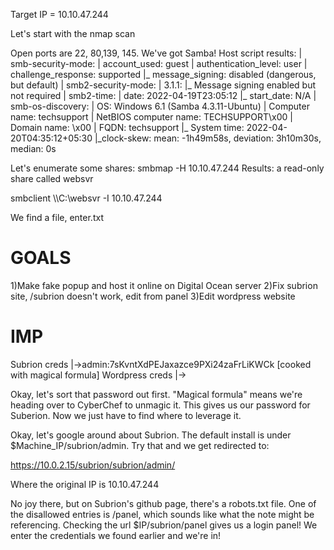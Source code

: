 Target IP = 10.10.47.244


Let's start with the nmap scan

Open ports are 22, 80,139, 145. We've got Samba!
Host script results:
| smb-security-mode: 
|   account_used: guest
|   authentication_level: user
|   challenge_response: supported
|_  message_signing: disabled (dangerous, but default)
| smb2-security-mode: 
|   3.1.1: 
|_    Message signing enabled but not required
| smb2-time: 
|   date: 2022-04-19T23:05:12
|_  start_date: N/A
| smb-os-discovery: 
|   OS: Windows 6.1 (Samba 4.3.11-Ubuntu)
|   Computer name: techsupport
|   NetBIOS computer name: TECHSUPPORT\x00
|   Domain name: \x00
|   FQDN: techsupport
|_  System time: 2022-04-20T04:35:12+05:30
|_clock-skew: mean: -1h49m58s, deviation: 3h10m30s, median: 0s

Let's enumerate some shares: smbmap -H 10.10.47.244
Results: a read-only share called websvr

smbclient \\\\C:\\websvr -I 10.10.47.244

We find a file, enter.txt

GOALS
=====
1)Make fake popup and host it online on Digital Ocean server
2)Fix subrion site, /subrion doesn't work, edit from panel
3)Edit wordpress website

IMP
===
Subrion creds
|->admin:7sKvntXdPEJaxazce9PXi24zaFrLiKWCk [cooked with magical formula]
Wordpress creds
|->

Okay, let's sort that password out first. "Magical formula" means we're heading over to CyberChef to unmagic it.
This gives us our password for Suberion. Now we just have to find where to leverage it.

Okay, let's google around about Subrion. The default install is under $Machine_IP/subrion/admin. Try that and we get redirected to:

https://10.0.2.15/subrion/subrion/admin/

Where the original IP is 10.10.47.244

No joy there, but on Subrion's github page, there's a robots.txt file. 
One of the disallowed entries is /panel, which sounds like what the note might be referencing. 
Checking the url $IP/subrion/panel gives us a login panel! We enter the credentials we found earlier and we're in!
